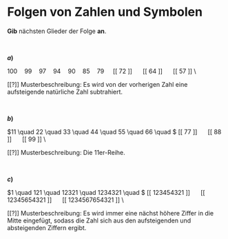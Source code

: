 <!--
version:  0.0.1

language: de

@style
input {
    text-align: center;
}

.flex-container {
    display: flex;
    flex-wrap: wrap;
    align-items: stretch;
    gap: 20px;
}

.flex-child {
    flex: 1;
    min-width: 350px;
    margin-right: 20px;
}

@media (max-width: 400px) {
    .flex-child {
        flex: 100%;
        margin-right: 0;
    }
}
@end

formula: \carry   \textcolor{red}{\scriptsize #1}
formula: \digit   \rlap{\carry{#1}}\phantom{#2}#2
formula: \permil  \text{‰}

import: https://raw.githubusercontent.com/LiaTemplates/Tikz-Jax/main/README.md

script: https://cdn.jsdelivr.net/gh/LiaTemplates/Tikz-Jax@main/dist/index.js


tags: Folgen, sehr leicht, normal, Angeben

comment: Welche Zahl, welches Symbol kommt als nächstes?

author: Martin Lommatzsch

-->




# Folgen von Zahlen und Symbolen

**Gib** nächsten Glieder der Folge **an**.


<br>

__$a)\;\;$__

$100 \quad 99 \quad 97 \quad 94 \quad 90 \quad 85 \quad 79 \quad$ [[ 72 ]] $\quad$ [[ 64 ]] $\quad$ [[ 57 ]] \

[[?]] Musterbeschreibung: Es wird von der vorherigen Zahl eine aufsteigende natürliche Zahl subtrahiert.

<br>

__$b)\;\;$__

$11 \quad 22 \quad 33 \quad 44 \quad 55 \quad 66 \quad $ [[ 77 ]] $\quad$ [[ 88 ]] $\quad$ [[ 99 ]] \

[[?]] Musterbeschreibung: Die $11$er-Reihe.

<br>

__$c)\;\;$__

$1 \quad 121 \quad 12321 \quad 1234321 \quad $ [[ 123454321 ]] $\quad$ [[ 12345654321 ]] $\quad$ [[ 1234567654321 ]] \

[[?]] Musterbeschreibung: Es wird immer eine nächst höhere Ziffer in die Mitte eingefügt, sodass die Zahl sich aus den aufsteigenden und absteigenden Ziffern ergibt.

<br>



<br>
<br>
<br>
<br>